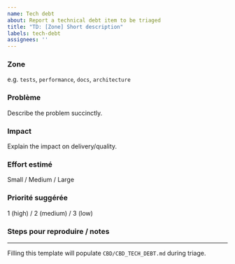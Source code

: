 ```yaml
---
name: Tech debt
about: Report a technical debt item to be triaged
title: "TD: [Zone] Short description"
labels: tech-debt
assignees: ''
---
```


### Zone
e.g. `tests`, `performance`, `docs`, `architecture`

### Problème
Describe the problem succinctly.

### Impact
Explain the impact on delivery/quality.

### Effort estimé
Small / Medium / Large

### Priorité suggérée
1 (high) / 2 (medium) / 3 (low)

### Steps pour reproduire / notes

---

Filling this template will populate `CBD/CBD_TECH_DEBT.md` during triage.
